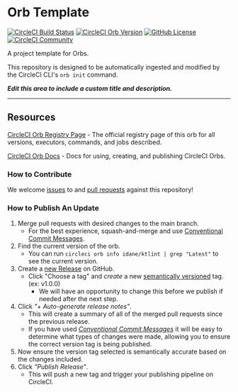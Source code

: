 # Orb Template


[![CircleCI Build Status](https://circleci.com/gh/krud-dev/ktlint-orb.svg?style=shield "CircleCI Build Status")](https://circleci.com/gh/krud-dev/ktlint-orb) [![CircleCI Orb Version](https://badges.circleci.com/orbs/idane/ktlint.svg)](https://circleci.com/orbs/registry/orb/idane/ktlint) [![GitHub License](https://img.shields.io/badge/license-MIT-lightgrey.svg)](https://raw.githubusercontent.com/krud-dev/ktlint-orb/master/LICENSE) [![CircleCI Community](https://img.shields.io/badge/community-CircleCI%20Discuss-343434.svg)](https://discuss.circleci.com/c/ecosystem/orbs)



A project template for Orbs.

This repository is designed to be automatically ingested and modified by the CircleCI CLI's `orb init` command.

_**Edit this area to include a custom title and description.**_

---

## Resources

[CircleCI Orb Registry Page](https://circleci.com/orbs/registry/orb/idane/ktlint) - The official registry page of this orb for all versions, executors, commands, and jobs described.

[CircleCI Orb Docs](https://circleci.com/docs/2.0/orb-intro/#section=configuration) - Docs for using, creating, and publishing CircleCI Orbs.

### How to Contribute

We welcome [issues](https://github.com/krud-dev/ktlint-orb/issues) to and [pull requests](https://github.com/krud-dev/ktlint-orb/pulls) against this repository!

### How to Publish An Update
1. Merge pull requests with desired changes to the main branch.
    - For the best experience, squash-and-merge and use [Conventional Commit Messages](https://conventionalcommits.org/).
2. Find the current version of the orb.
    - You can run `circleci orb info idane/ktlint | grep "Latest"` to see the current version.
3. Create a [new Release](https://github.com/krud-dev/ktlint-orb/releases/new) on GitHub.
    - Click "Choose a tag" and _create_ a new [semantically versioned](http://semver.org/) tag. (ex: v1.0.0)
      - We will have an opportunity to change this before we publish if needed after the next step.
4.  Click _"+ Auto-generate release notes"_.
    - This will create a summary of all of the merged pull requests since the previous release.
    - If you have used _[Conventional Commit Messages](https://conventionalcommits.org/)_ it will be easy to determine what types of changes were made, allowing you to ensure the correct version tag is being published.
5. Now ensure the version tag selected is semantically accurate based on the changes included.
6. Click _"Publish Release"_.
    - This will push a new tag and trigger your publishing pipeline on CircleCI.